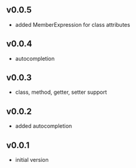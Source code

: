## v0.0.5
* added MemberExpression for class attributes

## v0.0.4
* autocompletion

## v0.0.3
* class, method, getter, setter support

## v0.0.2
* added autocompletion

## v0.0.1
* initial version

